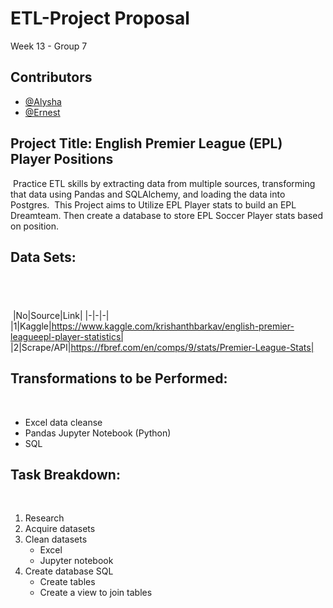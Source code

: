 # ETL-Project Proposal
Week 13 - Group 7
​
## Contributors
- [@Alysha](https://github.com/alysnow)
- [@Ernest](https://github.com/KenyanBoy)
​
​
## Project Title: English Premier League (EPL) Player Positions
​
Practice ETL skills by extracting data from multiple sources, transforming that data using Pandas and SQLAlchemy, and loading the data into Postgres.
​
This Project aims to Utilize EPL Player stats to build an EPL Dreamteam. Then create a database to store EPL Soccer Player stats based on position.
​
​
## Data Sets:
​
------------------------------------------------------------------------------------------------------------
​
|No|Source|Link|
|-|-|-|
|1|Kaggle|https://www.kaggle.com/krishanthbarkav/english-premier-leagueepl-player-statistics|
|2|Scrape/API|https://fbref.com/en/comps/9/stats/Premier-League-Stats|
​
​
## Transformations to be Performed:
​
* Excel data cleanse
* Pandas Jupyter Notebook (Python) 
* SQL
​
​
## Task Breakdown:
​
1. Research
2. Acquire datasets
3. Clean datasets
    * Excel
    * Jupyter notebook
4. Create database SQL
    * Create tables
    * Create a view to join tables
  
    
